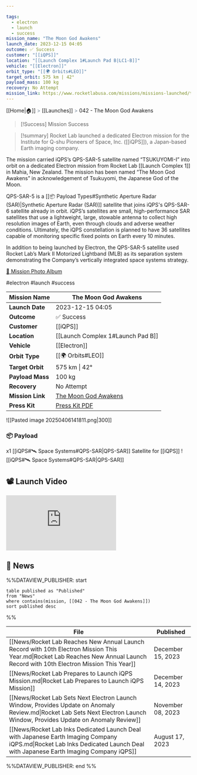 ```yaml
---

tags:
  - electron
  - launch
  - success
mission_name: "The Moon God Awakens"
launch_date: 2023-12-15 04:05
outcome: ✅ Success
customer: "[[iQPS]]"
location: "[[Launch Complex 1#Launch Pad B|LC1-B]]"
vehicle: "[[Electron]]"
orbit_type: "[[🌍 Orbits#LEO]]"
target_orbit: 575 km | 42°
payload_mass: 100 kg
recovery: No Attempt
mission_link: https://www.rocketlabusa.com/missions/missions-launched/the-moon-god-awakes/
---
```

[[Home|🏠]]  <span style="color: LightSlateGray">></span>  [[Launches]]  <span style="color: LightSlateGray">></span>  042 - The Moon God Awakens

>[!Success] Mission Success

>[!summary]
Rocket Lab launched a dedicated Electron mission for the Institute for Q-shu Pioneers of Space, Inc. ([[iQPS]]), a Japan-based Earth imaging company. 
>
The mission carried iQPS’s QPS-SAR-5 satellite named “TSUKUYOMI-I” into orbit on a dedicated Electron mission from Rocket Lab [[Launch Complex 1]] in Mahia, New Zealand. The mission has been named “The Moon God Awakens” in acknowledgement of Tsukuyomi, the Japanese God of the Moon.
>
QPS-SAR-5 is a [[📦 Payload Types#Synthetic Aperture Radar (SAR)|Synthetic Aperture Radar (SAR)]] satellite that joins iQPS's QPS-SAR-6 satellite already in orbit. iQPS’s satellites are small, high-performance SAR satellites that use a lightweight, large, stowable antenna to collect high resolution images of Earth, even through clouds and adverse weather conditions. Ultimately, the iQPS constellation is planned to have 36 satellites capable of monitoring specific fixed points on Earth every 10 minutes.
>
In addition to being launched by Electron, the QPS-SAR-5 satellite used Rocket Lab’s Mark II Motorized Lightband (MLB) as its separation system demonstrating the Company’s vertically integrated space systems strategy.
>
[📸 Mission Photo Album](https://www.flickr.com/photos/rocketlab/albums/72177720311276533/)

#electron #launch #success

| **Mission Name** | The Moon God Awakens                                                                                 |
| ---------------- | ---------------------------------------------------------------------------------------------------- |
| **Launch Date**  | 2023-12-15 04:05                                                                                     |
| **Outcome**      | ✅ Success                                                                                            |
| **Customer**     | [[iQPS]]                                                                                             |
| **Location**     | [[Launch Complex 1#Launch Pad B]]                                                                    |
| **Vehicle**      | [[Electron]]                                                                                         |
| **Orbit Type**   | [[🌍 Orbits#LEO]]                                                                                    |
| **Target Orbit** | 575 km &#124; 42°                                                                                    |
| **Payload Mass** | 100 kg                                                                                               |
| **Recovery**     | No Attempt                                                                                           |
| **Mission Link** | [The Moon God Awakens](https://www.rocketlabusa.com/missions/missions-launched/the-moon-god-awakes/) |
| **Press Kit**    | [Press Kit PDF](https://rocketlabcorp.com/assets/Uploads/The-Moon-God-Awakens-Press-Kit5.pdf)        |


![[Pasted image 20250406141811.png|300]]

### 📦 Payload

x1 [[iQPS#🛰️ Space Systems#QPS-SAR|QPS-SAR]] Satellite for [[iQPS]] ![[iQPS#🛰️ Space Systems#QPS-SAR|QPS-SAR]]

## 📽️ Launch Video

<div class="responsive-video">
<iframe src="https://www.youtube.com/embed/iLwTLqaCnQ8" title="Rocket Lab&#39;s Electron - The Moon God Awakens Mission" frameborder="0" allow="accelerometer; autoplay; clipboard-write; encrypted-media; gyroscope; picture-in-picture; web-share" referrerpolicy="strict-origin-when-cross-origin" allowfullscreen></iframe>     
</div>

## 📰 News
%%DATAVIEW_PUBLISHER: start
```
table published as "Published"
from "News"
where contains(mission, [[042 - The Moon God Awakens]])
sort published desc
```
%%

| File                                                                                                                                                                           | Published         |
| ------------------------------------------------------------------------------------------------------------------------------------------------------------------------------ | ----------------- |
| [[News/Rocket Lab Reaches New Annual Launch Record with 10th Electron Mission This Year.md\|Rocket Lab Reaches New Annual Launch Record with 10th Electron Mission This Year]] | December 15, 2023 |
| [[News/Rocket Lab Prepares to Launch iQPS Mission.md\|Rocket Lab Prepares to Launch iQPS Mission]]                                                                             | December 14, 2023 |
| [[News/Rocket Lab Sets Next Electron Launch Window, Provides Update on Anomaly Review.md\|Rocket Lab Sets Next Electron Launch Window, Provides Update on Anomaly Review]]     | November 08, 2023 |
| [[News/Rocket Lab Inks Dedicated Launch Deal with Japanese Earth Imaging Company iQPS.md\|Rocket Lab Inks Dedicated Launch Deal with Japanese Earth Imaging Company iQPS]]     | August 17, 2023   |

%%DATAVIEW_PUBLISHER: end %%